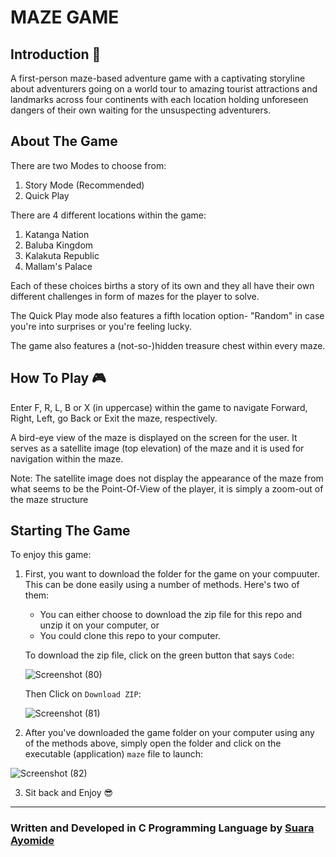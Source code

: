 # MAZE GAME 

## Introduction 👀

A first-person maze-based adventure game with a captivating storyline about adventurers going on a world tour to amazing tourist attractions and landmarks across four continents with each location holding unforeseen dangers of their own waiting for the unsuspecting adventurers.

## About The Game  

There are two Modes to choose from:
1. Story Mode (Recommended)
2. Quick Play


There are 4 different locations within the game:
1. Katanga Nation
1. Baluba Kingdom
1. Kalakuta Republic
1. Mallam's Palace

Each of these choices births a story of its own and they all have their own different challenges in form of mazes for the player to solve.

The Quick Play mode also features a fifth location option- "Random" in case you're into surprises or you're feeling lucky.

The game also features a (not-so-)hidden treasure chest within every maze.

## How To Play 🎮

Enter F, R, L, B or X (in uppercase) within the game to navigate Forward, Right, Left, go Back or Exit the maze, respectively.

A bird-eye view of the maze is displayed on the screen for the user. It serves as a satellite image (top elevation) of the maze and it is used for navigation within the maze.

Note: The satellite image does not display the appearance of the maze from what seems to be the Point-Of-View of the player, it is simply a zoom-out of the maze structure

## Starting The Game

To enjoy this game:

1. First, you want to download the folder for the game on your compuuter. This can be done easily using a number of methods. Here's two of them: 
   * You can either choose to download the zip file for this repo and unzip it on your computer, or 
   * You could clone this repo to your computer.
   
   To download the zip file, click on the green button that says `Code`:
   
   ![Screenshot (80)](https://user-images.githubusercontent.com/99369085/176964248-225b5ffa-5842-4e19-8c55-ddfc7f6efd36.png)
   
   
   Then Click on `Download ZIP`:
   
   ![Screenshot (81)](https://user-images.githubusercontent.com/99369085/176964277-c6fbc1ea-ae78-4155-bd4b-43cf4c7770fb.png)


2. After you've downloaded the game folder on your computer using any of the methods above, simply open the folder and click on the executable (application) `maze` file to launch:

  ![Screenshot (82)](https://user-images.githubusercontent.com/99369085/176964298-4a8b3588-a8b7-416b-8fac-9841e2aebfb7.png)
  

3. Sit back and Enjoy 😎


---
### Written and Developed in C Programming Language by [**Suara Ayomide**](https://twitter.com/aysuarex)
